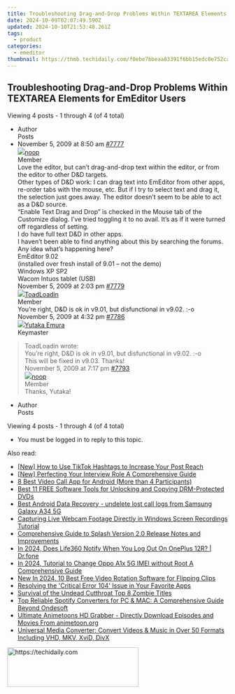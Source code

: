 ```yaml
---
title: Troubleshooting Drag-and-Drop Problems Within TEXTAREA Elements for EmEditor Users
date: 2024-10-09T02:07:49.590Z
updated: 2024-10-10T21:53:48.261Z
tags:
  - product
categories:
  - emeditor
thumbnail: https://thmb.techidaily.com/f0ebe7bbeaa83391f6bb15edc8e752caf5cabced73b47f7e6c93255938daeeee.jpg
---
```


## Troubleshooting Drag-and-Drop Problems Within TEXTAREA Elements for EmEditor Users

Viewing 4 posts - 1 through 4 (of 4 total)

* Author  
Posts
* November 5, 2009 at 8:50 am [#7777](https://tools.techidaily.com/emeditor/products/)  
[![](https://secure.gravatar.com/avatar/44599c6fbef822c6e02b30989f09a4c5?s=80&d=identicon&r=g)noop](https://www.emeditor.com/forums/users/noop/ "View noop's profile")  
Member  
Love the editor, but can’t drag-and-drop text within the editor, or from the editor to other D&D targets.  
 Other types of D&D work: I can drag text into EmEditor from other apps, re-order tabs with the mouse, etc. But if I try to select text and drag it, the selection just goes away. The editor doesn’t seem to be able to act as a D&D source.  
 “Enable Text Drag and Drop” is checked in the Mouse tab of the Customize dialog. I’ve tried toggling it to no avail. It’s as if it were turned off regardless of setting.  
 I do have full text D&D in other apps.  
 I haven’t been able to find anything about this by searching the forums. Any idea what’s happening here?  
 EmEditor 9.02  
 (installed over fresh install of 9.01 – not the demo)  
 Windows XP SP2  
 Wacom Intuos tablet (USB)  
November 5, 2009 at 2:03 pm [#7779](https://tools.techidaily.com/emeditor/products/)  
[![](https://secure.gravatar.com/avatar/9dac5ab27354edc3ff070db8ce1a1a66?s=80&d=identicon&r=g)ToadLoadin](https://www.emeditor.com/forums/users/ToadLoadin/ "View ToadLoadin's profile")  
Member  
You’re right, D&D is ok in v9.01, but disfunctional in v9.02\. :-o  
November 5, 2009 at 4:32 pm [#7786](https://tools.techidaily.com/emeditor/products/)  
[![](https://secure.gravatar.com/avatar/a0a6377144ed3636f985d87303f65ed2?s=80&d=identicon&r=g)Yutaka Emura](https://www.emeditor.com/forums/users/yemura/ "View Yutaka Emura's profile")  
Keymaster  
> ToadLoadin wrote:  
> You’re right, D&D is ok in v9.01, but disfunctional in v9.02\. :-o  
 This will be fixed in v9.03\. Thanks!  
November 5, 2009 at 7:17 pm [#7793](https://tools.techidaily.com/emeditor/products/)  
[![](https://secure.gravatar.com/avatar/44599c6fbef822c6e02b30989f09a4c5?s=80&d=identicon&r=g)noop](https://www.emeditor.com/forums/users/noop/ "View noop's profile")  
Member  
Thanks, Yutaka!
* Author  
Posts

Viewing 4 posts - 1 through 4 (of 4 total)

* You must be logged in to reply to this topic.

<ins class="adsbygoogle"
     style="display:block"
     data-ad-format="autorelaxed"
     data-ad-client="ca-pub-7571918770474297"
     data-ad-slot="1223367746"></ins>

<ins class="adsbygoogle"
     style="display:block"
     data-ad-client="ca-pub-7571918770474297"
     data-ad-slot="8358498916"
     data-ad-format="auto"
     data-full-width-responsive="true"></ins>

<span class="atpl-alsoreadstyle">Also read:</span>
<div><ul>
<li><a href="https://tiktok-clips.techidaily.com/new-how-to-use-tiktok-hashtags-to-increase-your-post-reach/"><u>[New] How to Use TikTok Hashtags to Increase Your Post Reach</u></a></li>
<li><a href="https://fox-direct.techidaily.com/new-perfecting-your-interview-role-a-comprehensive-guide/"><u>[New] Perfecting Your Interview Role A Comprehensive Guide</u></a></li>
<li><a href="https://screen-capture.techidaily.com/8-best-video-call-app-for-android-more-than-4-participants/"><u>8 Best Video Call App for Android (More than 4 Participants)</u></a></li>
<li><a href="https://some-approaches.techidaily.com/best-11-free-software-tools-for-unlocking-and-copying-drm-protected-dvds/"><u>Best 11 FREE Software Tools for Unlocking and Copying DRM-Protected DVDs</u></a></li>
<li><a href="https://phone-solutions.techidaily.com/best-android-data-recovery-undelete-lost-call-logs-from-samsung-galaxy-a34-5g-by-fonelab-android-recover-call-logs/"><u>Best Android Data Recovery - undelete lost call logs from Samsung Galaxy A34 5G</u></a></li>
<li><a href="https://win-great.techidaily.com/capturing-live-webcam-footage-directly-in-windows-screen-recordings-tutorial/"><u>Capturing Live Webcam Footage Directly in Windows Screen Recordings Tutorial</u></a></li>
<li><a href="https://win-great.techidaily.com/comprehensive-guide-to-splash-version-20-release-notes-and-improvements/"><u>Comprehensive Guide to Splash Version 2.0 Release Notes and Improvements</u></a></li>
<li><a href="https://review-topics.techidaily.com/in-2024-does-life360-notify-when-you-log-out-on-oneplus-12r-drfone-by-drfone-virtual-android/"><u>In 2024, Does Life360 Notify When You Log Out On OnePlus 12R? | Dr.fone</u></a></li>
<li><a href="https://sim-unlock.techidaily.com/in-2024-tutorial-to-change-oppo-a1x-5g-imei-without-root-a-comprehensive-guide-by-drfone-android/"><u>In 2024, Tutorial to Change Oppo A1x 5G IMEI without Root A Comprehensive Guide</u></a></li>
<li><a href="https://smart-video-creator.techidaily.com/new-in-2024-10-best-free-video-rotation-software-for-flipping-clips/"><u>New In 2024, 10 Best Free Video Rotation Software for Flipping Clips</u></a></li>
<li><a href="https://win-great.techidaily.com/resolving-the-critical-error-104-issue-in-your-favorite-apps/"><u>Resolving the 'Critical Error 104' Issue in Your Favorite Apps</u></a></li>
<li><a href="https://screen-capture.techidaily.com/survival-of-the-undead-cutthroat-top-8-zombie-titles/"><u>Survival of the Undead Cutthroat Top 8 Zombie Titles</u></a></li>
<li><a href="https://win-great.techidaily.com/top-reliable-spotify-converters-for-pc-and-mac-a-comprehensive-guide-beyond-ondesoft/"><u>Top Reliable Spotify Converters for PC & MAC: A Comprehensive Guide Beyond Ondesoft</u></a></li>
<li><a href="https://win-great.techidaily.com/ultimate-animetoons-hd-grabber-directly-download-episodes-and-movies-from-animetoonorg/"><u>Ultimate Animetoons HD Grabber - Directly Download Episodes and Movies From animetoon.org</u></a></li>
<li><a href="https://win-great.techidaily.com/universal-media-converter-convert-videos-and-music-in-over-50-formats-including-vhd-mkv-xvid-divx/"><u>Universal Media Converter: Convert Videos & Music in Over 50 Formats Including VHD, MKV, XviD, DivX</u></a></li>
</ul></div>

<!-- affiliate ads begin -->
<a href="https://aligracehair.sjv.io/c/5597632/1885928/19272" target="_top" id="1885928">
  <img src="//a.impactradius-go.com/display-ad/19272-1885928" border="0" alt="https://techidaily.com" width="300" height="90"/>
</a>
<img height="0" width="0" src="https://aligracehair.sjv.io/i/5597632/1885928/19272" style="position:absolute;visibility:hidden;" border="0" />
<!-- affiliate ads end -->

